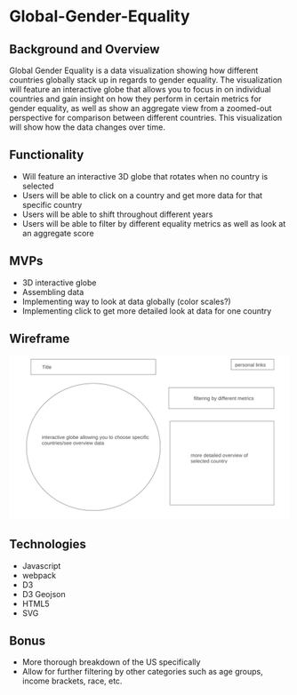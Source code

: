 # Global-Gender-Equality

## Background and Overview

Global Gender Equality is a data visualization showing how different countries globally stack up in regards to gender equality. The visualization will feature an interactive globe that allows you to focus in on individual countries and gain insight on how they perform in certain metrics for gender equality, as well as show an aggregate view from a zoomed-out perspective for comparison between different countries. This visualization will show how the data changes over time.

## Functionality

* Will feature an interactive 3D globe that rotates when no country is selected
* Users will be able to click on a country and get more data for  that specific country
* Users will be able to shift throughout different years
* Users will be able to filter by different equality metrics as well as look at an aggregate score

## MVPs

* 3D interactive globe
* Assembling data 
* Implementing way to look at data globally (color scales?)
* Implementing click to get more detailed look at data for one country

## Wireframe
![wireframe image](./wireframe.png)

## Technologies

* Javascript
* webpack
* D3
* D3 Geojson
* HTML5
* SVG

## Bonus

* More thorough breakdown of the US specifically
* Allow for further filtering by other categories such as age groups, income brackets, race, etc.
